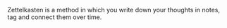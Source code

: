 Zettelkasten is a method in which you write down your thoughts in notes, tag and connect them over time.
